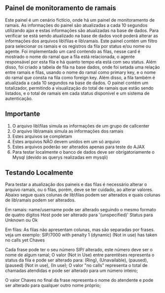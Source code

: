 ## Painel de monitoramento de ramais
Este painel é um cenário fictício, onde há um painel de monitoramento de ramais. As informações do painel são atualizadas a cada 10 segundos utilizando ajax e estas informações são atualizadas na base de dados. Para verificar se está sendo atualizado na base de dados você poderá alterar as informações dos arquivos  lib\filas e lib\ramais. Este painel contém um filtro para selecionar os ramais e os registros da fila por status e/ou nome ou agente. Foi implementado um card contendo as filas, nesse card é mostrado o nome do ramal que a fila está relacionada, o agente responsável por esta fila e há quanto tempo ela está com seu status. Além disso, foi criado a tabela de fila na base dados, onde foi setada uma relação entre ramais e filas, usando o nome do ramal como primary key, e o nome do ramal que consta na fila como foreign key. Além disso, a fila também é atualizada a cada 10 segundos na base de dados. O painel contém um totalizador, permitindo a visualização do total de ramais que estão sendo listados, e o total de ramais em cada status disponível e um sistema de autenticação.

## Importante
1. O arquivo lib\filas simula as informações de um grupo de callcenter  
2. O arquivo lib\ramais simula as informações dos ramais  
3. Estes arquivos se completam  
4. Estes arquivos NÃO devem unidos em um só arquivo  
5. Estes arquivos poderão ser alterados apenas para teste do AJAX  
6. Para testar localmente o banco de dados deve ser obrigatoriamente o Mysql (devido as querys realizadas em mysqli)

## Testando Localmente
Para testar a atualização dos paineis e das filas é necessário alterar o arquivo ramais, ou o filas, porém, deve se ter cuidado, ao alterar valores. Abaixo segue quais colunas de lib\filas podem ser alterados e quais colunas de lib\ramais podem ser alterados.

Em ramais:
name/username pode ser alterado seguindo o mesmo formato de quatro digitos
Host pode ser alterado para '(unspecified)' 
Status para Unknown ou Ok

Em filas:
As filas não apresentam colunas, mas são separadas por frases.
veja um exemplo: SIP/7000 with penalty 1 (dynamic) (Not in use) has taken no calls yet Chaves

Cada frase pode ter o seu número SIP/ alterado, este número deve ser o nome de algum ramal;
O valor (Not in Use) entre parentêses representa o status da fila e pode ser alterado para: (Ring), (Unavailable), (paused), (paused) (Not in use), (In use);
O valor "no calls" representa o total de chamadas atendidas e pode ser alterado para um número inteiro;

O valor Chaves no final da frase representa o nome do atendente e pode ser alterado para qualquer outro nome próprio;




